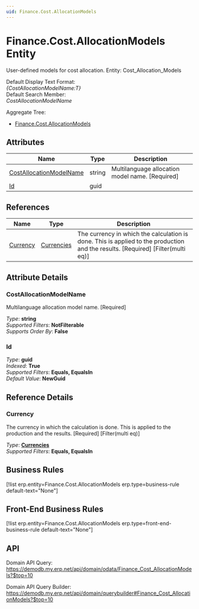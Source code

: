 ```yaml
---
uid: Finance.Cost.AllocationModels
---
```

# Finance.Cost.AllocationModels Entity

User-defined models for cost allocation. Entity: Cost_Allocation_Models

Default Display Text Format:  
_{CostAllocationModelName:T}_  
Default Search Member:  
_CostAllocationModelName_  

Aggregate Tree:  
* [Finance.Cost.AllocationModels](Finance.Cost.AllocationModels.md)  

## Attributes

| Name | Type | Description |
| ---- | ---- | --- |
| [CostAllocationModelName](Finance.Cost.AllocationModels.md#costallocationmodelname) | string | Multilanguage allocation model name. [Required] 
| [Id](Finance.Cost.AllocationModels.md#id) | guid |  

## References

| Name | Type | Description |
| ---- | ---- | --- |
| [Currency](Finance.Cost.AllocationModels.md#currency) | [Currencies](General.Currencies.md) | The currency in which the calculation is done. This is applied to the production and the results. [Required] [Filter(multi eq)] |


## Attribute Details

### CostAllocationModelName

Multilanguage allocation model name. [Required]

_Type_: **string**  
_Supported Filters_: **NotFilterable**  
_Supports Order By_: **False**  

### Id

_Type_: **guid**  
_Indexed_: **True**  
_Supported Filters_: **Equals, EqualsIn**  
_Default Value_: **NewGuid**  


## Reference Details

### Currency

The currency in which the calculation is done. This is applied to the production and the results. [Required] [Filter(multi eq)]

_Type_: **[Currencies](General.Currencies.md)**  
_Supported Filters_: **Equals, EqualsIn**  



## Business Rules

[!list erp.entity=Finance.Cost.AllocationModels erp.type=business-rule default-text="None"]

## Front-End Business Rules

[!list erp.entity=Finance.Cost.AllocationModels erp.type=front-end-business-rule default-text="None"]

## API

Domain API Query:
<https://demodb.my.erp.net/api/domain/odata/Finance_Cost_AllocationModels?$top=10>

Domain API Query Builder:
<https://demodb.my.erp.net/api/domain/querybuilder#Finance_Cost_AllocationModels?$top=10>

